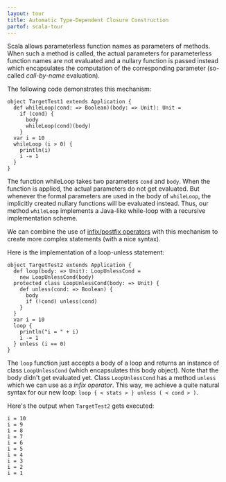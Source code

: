 ```yaml
---
layout: tour
title: Automatic Type-Dependent Closure Construction
partof: scala-tour
---
```


Scala allows parameterless function names as parameters of methods. When such a method is called, the actual parameters for parameterless function names are not evaluated and a nullary function is passed instead which encapsulates the computation of the corresponding parameter (so-called *call-by-name* evaluation).

The following code demonstrates this mechanism:

    object TargetTest1 extends Application {
      def whileLoop(cond: => Boolean)(body: => Unit): Unit =
        if (cond) {
          body
          whileLoop(cond)(body)
        }
      var i = 10
      whileLoop (i > 0) {
        println(i)
        i -= 1
      }
    }

The function whileLoop takes two parameters `cond` and `body`. When the function is applied, the actual parameters do not get evaluated. But whenever the formal parameters are used in the body of `whileLoop`, the implicitly created nullary functions will be evaluated instead. Thus, our method `whileLoop` implements a Java-like while-loop with a recursive implementation scheme.

We can combine the use of [infix/postfix operators](operators.html) with this mechanism to create more complex statements (with a nice syntax).

Here is the implementation of a loop-unless statement:

    object TargetTest2 extends Application {
      def loop(body: => Unit): LoopUnlessCond =
        new LoopUnlessCond(body)
      protected class LoopUnlessCond(body: => Unit) {
        def unless(cond: => Boolean) {
          body
          if (!cond) unless(cond)
        }
      }
      var i = 10
      loop {
        println("i = " + i)
        i -= 1
      } unless (i == 0)
    }
The `loop` function just accepts a body of a loop and returns an instance of class `LoopUnlessCond` (which encapsulates this body object). Note that the body didn't get evaluated yet. Class `LoopUnlessCond` has a method `unless` which we can use as a *infix operator*. This way, we achieve a quite natural syntax for our new loop: `loop { < stats > } unless ( < cond > )`.

Here's the output when `TargetTest2` gets executed:

    i = 10
    i = 9
    i = 8
    i = 7
    i = 6
    i = 5
    i = 4
    i = 3
    i = 2
    i = 1

